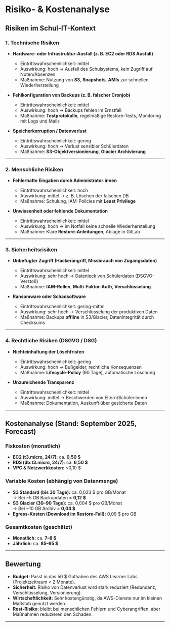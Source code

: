 # Risiko- & Kostenanalyse

## Risiken im Schul-IT-Kontext

### 1. Technische Risiken
- **Hardware- oder Infrastruktur-Ausfall (z. B. EC2 oder RDS Ausfall)**  
  - Eintrittswahrscheinlichkeit: mittel  
  - Auswirkung: hoch → Ausfall des Schulsystems, kein Zugriff auf Noten/Absenzen  
  - Maßnahme: Nutzung von **S3**, **Snapshots**, **AMIs** zur schnellen Wiederherstellung  

- **Fehlkonfiguration von Backups (z. B. falscher Cronjob)**  
  - Eintrittswahrscheinlichkeit: mittel  
  - Auswirkung: hoch → Backups fehlen im Ernstfall  
  - Maßnahme: **Testprotokolle**, regelmäßige Restore-Tests, Monitoring mit Logs und Mails  

- **Speicherkorruption / Datenverlust**  
  - Eintrittswahrscheinlichkeit: gering  
  - Auswirkung: hoch → Verlust sensibler Schülerdaten  
  - Maßnahme: **S3-Objektversionierung**, **Glacier Archivierung**  

---

### 2. Menschliche Risiken
- **Fehlerhafte Eingaben durch Administrator:innen**  
  - Eintrittswahrscheinlichkeit: hoch  
  - Auswirkung: mittel → z. B. Löschen der falschen DB  
  - Maßnahme: Schulung, IAM-Policies mit **Least Privilege**  

- **Unwissenheit oder fehlende Dokumentation**  
  - Eintrittswahrscheinlichkeit: mittel  
  - Auswirkung: hoch → im Notfall keine schnelle Wiederherstellung  
  - Maßnahme: Klare **Restore-Anleitungen**, Ablage in GitLab  

---

### 3. Sicherheitsrisiken
- **Unbefugter Zugriff (Hackerangriff, Missbrauch von Zugangsdaten)**  
  - Eintrittswahrscheinlichkeit: mittel  
  - Auswirkung: sehr hoch → Datenleck von Schülerdaten (DSGVO-Verstoß)  
  - Maßnahme: **IAM-Rollen**, **Multi-Faktor-Auth**, **Verschlüsselung**  

- **Ransomware oder Schadsoftware**  
  - Eintrittswahrscheinlichkeit: gering-mittel  
  - Auswirkung: sehr hoch → Verschlüsselung der produktiven Daten  
  - Maßnahme: Backups **offline** in S3/Glacier, Datenintegrität durch Checksums  

---

### 4. Rechtliche Risiken (DSGVO / DSG)
- **Nichteinhaltung der Löschfristen**  
  - Eintrittswahrscheinlichkeit: gering  
  - Auswirkung: hoch → Bußgelder, rechtliche Konsequenzen  
  - Maßnahme: **Lifecycle-Policy** (90 Tage), automatische Löschung  

- **Unzureichende Transparenz**  
  - Eintrittswahrscheinlichkeit: mittel  
  - Auswirkung: mittel → Beschwerden von Eltern/Schüler:innen  
  - Maßnahme: Dokumentation, Auskunft über gesicherte Daten  

---

## Kostenanalyse (Stand: September 2025, Forecast)

### Fixkosten (monatlich)
- **EC2 (t3.micro, 24/7)**: ca. **0,50 $**  
- **RDS (db.t3.micro, 24/7)**: ca. **6,50 $**  
- **VPC & Netzwerkkosten:** <0,10 $  

### Variable Kosten (abhängig von Datenmenge)
- **S3 Standard (bis 30 Tage):** ca. 0,023 $ pro GB/Monat  
  → Bei ~5 GB Backupdaten = **0,12 $**  
- **S3 Glacier (30–90 Tage):** ca. 0,004 $ pro GB/Monat  
  → Bei ~10 GB Archiv = **0,04 $**  
- **Egress-Kosten (Download im Restore-Fall):** 0,09 $ pro GB  

### Gesamtkosten (geschätzt)
- **Monatlich:** ca. **7–8 $**  
- **Jährlich:** ca. **85–95 $**  

---

## Bewertung
- **Budget:** Passt in das 50 $ Guthaben des AWS Learner Labs (Projektzeitraum < 2 Monate).  
- **Sicherheit:** Risiko von Datenverlust wird stark reduziert (Redundanz, Verschlüsselung, Versionierung).  
- **Wirtschaftlichkeit:** Sehr kostengünstig, da AWS-Dienste nur im kleinen Maßstab genutzt werden.  
- **Rest-Risiko:** bleibt bei menschlichen Fehlern und Cyberangriffen, aber Maßnahmen reduzieren den Schaden.

---